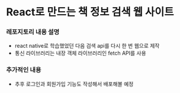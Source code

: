 # React로 만드는 책 정보 검색 웹 사이트
### 레포지토리 내용 설명
  - react native로 학습했었던 다음 검색 api를 다시 한 번 웹으로 제작
  - 통신 라이브러리는 내장 객체 라이브러리인 fetch API를 사용 
### 추가적인 내용
  - 추후 로그인과 회원가입 기능도 작성해서 배포해볼 예정
